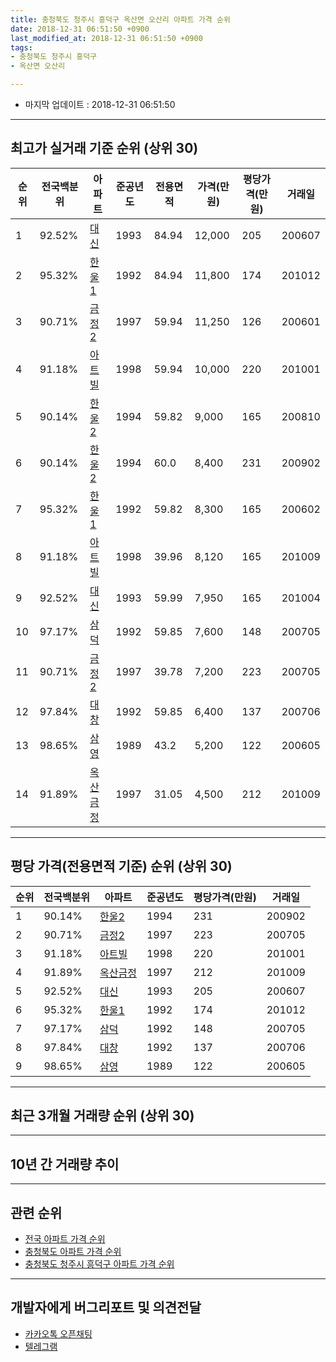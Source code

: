 ```yaml
---
title: 충청북도 청주시 흥덕구 옥산면 오산리 아파트 가격 순위
date: 2018-12-31 06:51:50 +0900
last_modified_at: 2018-12-31 06:51:50 +0900
tags:
- 충청북도 청주시 흥덕구
- 옥산면 오산리

---
```


* 마지막 업데이트 : 2018-12-31 06:51:50

---

## 최고가 실거래 기준 순위 (상위 30)


|순위|전국백분위|아파트|준공년도|전용면적|가격(만원)|평당가격(만원)|거래일|
|---|---|---|---|---|---|---|---|
|1|92.52%|[대신](https://search.naver.com/search.naver?query=%EC%B6%A9%EC%B2%AD%EB%B6%81%EB%8F%84+%EC%B2%AD%EC%A3%BC%EC%8B%9C+%ED%9D%A5%EB%8D%95%EA%B5%AC+%EC%98%A5%EC%82%B0%EB%A9%B4+%EC%98%A4%EC%82%B0%EB%A6%AC+%EB%8C%80%EC%8B%A0)|1993|84.94|12,000|205|200607|
|2|95.32%|[한울1](https://search.naver.com/search.naver?query=%EC%B6%A9%EC%B2%AD%EB%B6%81%EB%8F%84+%EC%B2%AD%EC%A3%BC%EC%8B%9C+%ED%9D%A5%EB%8D%95%EA%B5%AC+%EC%98%A5%EC%82%B0%EB%A9%B4+%EC%98%A4%EC%82%B0%EB%A6%AC+%ED%95%9C%EC%9A%B81)|1992|84.94|11,800|174|201012|
|3|90.71%|[금정2](https://search.naver.com/search.naver?query=%EC%B6%A9%EC%B2%AD%EB%B6%81%EB%8F%84+%EC%B2%AD%EC%A3%BC%EC%8B%9C+%ED%9D%A5%EB%8D%95%EA%B5%AC+%EC%98%A5%EC%82%B0%EB%A9%B4+%EC%98%A4%EC%82%B0%EB%A6%AC+%EA%B8%88%EC%A0%952)|1997|59.94|11,250|126|200601|
|4|91.18%|[아트빌](https://search.naver.com/search.naver?query=%EC%B6%A9%EC%B2%AD%EB%B6%81%EB%8F%84+%EC%B2%AD%EC%A3%BC%EC%8B%9C+%ED%9D%A5%EB%8D%95%EA%B5%AC+%EC%98%A5%EC%82%B0%EB%A9%B4+%EC%98%A4%EC%82%B0%EB%A6%AC+%EC%95%84%ED%8A%B8%EB%B9%8C)|1998|59.94|10,000|220|201001|
|5|90.14%|[한울2](https://search.naver.com/search.naver?query=%EC%B6%A9%EC%B2%AD%EB%B6%81%EB%8F%84+%EC%B2%AD%EC%A3%BC%EC%8B%9C+%ED%9D%A5%EB%8D%95%EA%B5%AC+%EC%98%A5%EC%82%B0%EB%A9%B4+%EC%98%A4%EC%82%B0%EB%A6%AC+%ED%95%9C%EC%9A%B82)|1994|59.82|9,000|165|200810|
|6|90.14%|[한울2](https://search.naver.com/search.naver?query=%EC%B6%A9%EC%B2%AD%EB%B6%81%EB%8F%84+%EC%B2%AD%EC%A3%BC%EC%8B%9C+%ED%9D%A5%EB%8D%95%EA%B5%AC+%EC%98%A5%EC%82%B0%EB%A9%B4+%EC%98%A4%EC%82%B0%EB%A6%AC+%ED%95%9C%EC%9A%B82)|1994|60.0|8,400|231|200902|
|7|95.32%|[한울1](https://search.naver.com/search.naver?query=%EC%B6%A9%EC%B2%AD%EB%B6%81%EB%8F%84+%EC%B2%AD%EC%A3%BC%EC%8B%9C+%ED%9D%A5%EB%8D%95%EA%B5%AC+%EC%98%A5%EC%82%B0%EB%A9%B4+%EC%98%A4%EC%82%B0%EB%A6%AC+%ED%95%9C%EC%9A%B81)|1992|59.82|8,300|165|200602|
|8|91.18%|[아트빌](https://search.naver.com/search.naver?query=%EC%B6%A9%EC%B2%AD%EB%B6%81%EB%8F%84+%EC%B2%AD%EC%A3%BC%EC%8B%9C+%ED%9D%A5%EB%8D%95%EA%B5%AC+%EC%98%A5%EC%82%B0%EB%A9%B4+%EC%98%A4%EC%82%B0%EB%A6%AC+%EC%95%84%ED%8A%B8%EB%B9%8C)|1998|39.96|8,120|165|201009|
|9|92.52%|[대신](https://search.naver.com/search.naver?query=%EC%B6%A9%EC%B2%AD%EB%B6%81%EB%8F%84+%EC%B2%AD%EC%A3%BC%EC%8B%9C+%ED%9D%A5%EB%8D%95%EA%B5%AC+%EC%98%A5%EC%82%B0%EB%A9%B4+%EC%98%A4%EC%82%B0%EB%A6%AC+%EB%8C%80%EC%8B%A0)|1993|59.99|7,950|165|201004|
|10|97.17%|[삼덕](https://search.naver.com/search.naver?query=%EC%B6%A9%EC%B2%AD%EB%B6%81%EB%8F%84+%EC%B2%AD%EC%A3%BC%EC%8B%9C+%ED%9D%A5%EB%8D%95%EA%B5%AC+%EC%98%A5%EC%82%B0%EB%A9%B4+%EC%98%A4%EC%82%B0%EB%A6%AC+%EC%82%BC%EB%8D%95)|1992|59.85|7,600|148|200705|
|11|90.71%|[금정2](https://search.naver.com/search.naver?query=%EC%B6%A9%EC%B2%AD%EB%B6%81%EB%8F%84+%EC%B2%AD%EC%A3%BC%EC%8B%9C+%ED%9D%A5%EB%8D%95%EA%B5%AC+%EC%98%A5%EC%82%B0%EB%A9%B4+%EC%98%A4%EC%82%B0%EB%A6%AC+%EA%B8%88%EC%A0%952)|1997|39.78|7,200|223|200705|
|12|97.84%|[대창](https://search.naver.com/search.naver?query=%EC%B6%A9%EC%B2%AD%EB%B6%81%EB%8F%84+%EC%B2%AD%EC%A3%BC%EC%8B%9C+%ED%9D%A5%EB%8D%95%EA%B5%AC+%EC%98%A5%EC%82%B0%EB%A9%B4+%EC%98%A4%EC%82%B0%EB%A6%AC+%EB%8C%80%EC%B0%BD)|1992|59.85|6,400|137|200706|
|13|98.65%|[삼영](https://search.naver.com/search.naver?query=%EC%B6%A9%EC%B2%AD%EB%B6%81%EB%8F%84+%EC%B2%AD%EC%A3%BC%EC%8B%9C+%ED%9D%A5%EB%8D%95%EA%B5%AC+%EC%98%A5%EC%82%B0%EB%A9%B4+%EC%98%A4%EC%82%B0%EB%A6%AC+%EC%82%BC%EC%98%81)|1989|43.2|5,200|122|200605|
|14|91.89%|[옥산금정](https://search.naver.com/search.naver?query=%EC%B6%A9%EC%B2%AD%EB%B6%81%EB%8F%84+%EC%B2%AD%EC%A3%BC%EC%8B%9C+%ED%9D%A5%EB%8D%95%EA%B5%AC+%EC%98%A5%EC%82%B0%EB%A9%B4+%EC%98%A4%EC%82%B0%EB%A6%AC+%EC%98%A5%EC%82%B0%EA%B8%88%EC%A0%95)|1997|31.05|4,500|212|201009|


---

## 평당 가격(전용면적 기준) 순위 (상위 30)


|순위|전국백분위|아파트|준공년도|평당가격(만원)|거래일|
|---|---|---|---|---|---|
|1|90.14%|[한울2](https://search.naver.com/search.naver?query=%EC%B6%A9%EC%B2%AD%EB%B6%81%EB%8F%84+%EC%B2%AD%EC%A3%BC%EC%8B%9C+%ED%9D%A5%EB%8D%95%EA%B5%AC+%EC%98%A5%EC%82%B0%EB%A9%B4+%EC%98%A4%EC%82%B0%EB%A6%AC+%ED%95%9C%EC%9A%B82)|1994|231|200902|
|2|90.71%|[금정2](https://search.naver.com/search.naver?query=%EC%B6%A9%EC%B2%AD%EB%B6%81%EB%8F%84+%EC%B2%AD%EC%A3%BC%EC%8B%9C+%ED%9D%A5%EB%8D%95%EA%B5%AC+%EC%98%A5%EC%82%B0%EB%A9%B4+%EC%98%A4%EC%82%B0%EB%A6%AC+%EA%B8%88%EC%A0%952)|1997|223|200705|
|3|91.18%|[아트빌](https://search.naver.com/search.naver?query=%EC%B6%A9%EC%B2%AD%EB%B6%81%EB%8F%84+%EC%B2%AD%EC%A3%BC%EC%8B%9C+%ED%9D%A5%EB%8D%95%EA%B5%AC+%EC%98%A5%EC%82%B0%EB%A9%B4+%EC%98%A4%EC%82%B0%EB%A6%AC+%EC%95%84%ED%8A%B8%EB%B9%8C)|1998|220|201001|
|4|91.89%|[옥산금정](https://search.naver.com/search.naver?query=%EC%B6%A9%EC%B2%AD%EB%B6%81%EB%8F%84+%EC%B2%AD%EC%A3%BC%EC%8B%9C+%ED%9D%A5%EB%8D%95%EA%B5%AC+%EC%98%A5%EC%82%B0%EB%A9%B4+%EC%98%A4%EC%82%B0%EB%A6%AC+%EC%98%A5%EC%82%B0%EA%B8%88%EC%A0%95)|1997|212|201009|
|5|92.52%|[대신](https://search.naver.com/search.naver?query=%EC%B6%A9%EC%B2%AD%EB%B6%81%EB%8F%84+%EC%B2%AD%EC%A3%BC%EC%8B%9C+%ED%9D%A5%EB%8D%95%EA%B5%AC+%EC%98%A5%EC%82%B0%EB%A9%B4+%EC%98%A4%EC%82%B0%EB%A6%AC+%EB%8C%80%EC%8B%A0)|1993|205|200607|
|6|95.32%|[한울1](https://search.naver.com/search.naver?query=%EC%B6%A9%EC%B2%AD%EB%B6%81%EB%8F%84+%EC%B2%AD%EC%A3%BC%EC%8B%9C+%ED%9D%A5%EB%8D%95%EA%B5%AC+%EC%98%A5%EC%82%B0%EB%A9%B4+%EC%98%A4%EC%82%B0%EB%A6%AC+%ED%95%9C%EC%9A%B81)|1992|174|201012|
|7|97.17%|[삼덕](https://search.naver.com/search.naver?query=%EC%B6%A9%EC%B2%AD%EB%B6%81%EB%8F%84+%EC%B2%AD%EC%A3%BC%EC%8B%9C+%ED%9D%A5%EB%8D%95%EA%B5%AC+%EC%98%A5%EC%82%B0%EB%A9%B4+%EC%98%A4%EC%82%B0%EB%A6%AC+%EC%82%BC%EB%8D%95)|1992|148|200705|
|8|97.84%|[대창](https://search.naver.com/search.naver?query=%EC%B6%A9%EC%B2%AD%EB%B6%81%EB%8F%84+%EC%B2%AD%EC%A3%BC%EC%8B%9C+%ED%9D%A5%EB%8D%95%EA%B5%AC+%EC%98%A5%EC%82%B0%EB%A9%B4+%EC%98%A4%EC%82%B0%EB%A6%AC+%EB%8C%80%EC%B0%BD)|1992|137|200706|
|9|98.65%|[삼영](https://search.naver.com/search.naver?query=%EC%B6%A9%EC%B2%AD%EB%B6%81%EB%8F%84+%EC%B2%AD%EC%A3%BC%EC%8B%9C+%ED%9D%A5%EB%8D%95%EA%B5%AC+%EC%98%A5%EC%82%B0%EB%A9%B4+%EC%98%A4%EC%82%B0%EB%A6%AC+%EC%82%BC%EC%98%81)|1989|122|200605|


---

## 최근 3개월 거래량 순위 (상위 30)


<div style="width:100%;">
    <canvas id="deal_count_ranking" height="250"></canvas>
</div>


<script>
new Chart(document.getElementById("deal_count_ranking"), {
    type: 'horizontalBar',
    data: {
        labels: ['아트빌', '옥산금정', '한울1', '금정2', '대신', '삼덕'],
        datasets: [{
            label: '실거래 수',
            data: [12, 8, 2, 2, 1, 1],
            borderColor: "rgba(255, 0, 128, 1)",
            backgroundColor: "rgba(255, 0, 128, 0.5)",
            fill: false,
        }]
    },
    options: {
        responsive: true,
        title: {
            display: true,
            text: '최근 3개월 거래량 순위'
        },
        tooltips: {
            mode: 'index',
            intersect: false,
            callbacks: {
                title: function(tooltipItems, data) {
                    return "실거래 수:";
                },
                label: function(tooltipItem, data) {
                    return data.labels[tooltipItem.index] + ": " + tooltipItem.xLabel;
                }
            }
        },
        hover: {
            mode: 'nearest',
            intersect: true
        },
        scales: {
            xAxes: [{
                display: true,
                scaleLabel: {
                    display: true,
                    labelString: '실거래 수'
                },
                ticks: {
                    suggestedMin: 0,
                }
            }],
            yAxes: [{
                display: true,
                ticks: {
                    autoSkip: false,
                    callback: function(value, index, values) {
                        if (value.length > 15)
                            return value.substr(0, 13) + "...";
                        else
                            return value;
                    }
                },
                scaleLabel: {
                    display: false,
                }
            }]
        }
    }
});

</script>


---

## 10년 간 거래량 추이


<div style="width:100%;">
    <canvas id="deal_progress" height="250"></canvas>
</div>

<script>
new Chart(document.getElementById("deal_progress"), {
    type: 'line',
    data: {
        labels: ['200812','200901','200902','200903','200904','200905','200906','200907','200908','200909','200910','200911','200912','201001','201002','201003','201004','201005','201006','201007','201008','201009','201010','201011','201012','201101','201102','201103','201104','201105','201106','201107','201108','201109','201110','201111','201112','201201','201202','201203','201204','201205','201206','201207','201208','201209','201210','201211','201212','201301','201302','201303','201304','201305','201306','201307','201308','201309','201310','201311','201312','201401','201402','201403','201404','201405','201406','201407','201408','201409','201410','201411','201412','201501','201502','201503','201504','201505','201506','201507','201508','201509','201510','201511','201512','201601','201602','201603','201604','201605','201606','201607','201608','201609','201610','201611','201612','201701','201702','201703','201704','201705','201706','201707','201708','201709','201710','201711','201712','201801','201802','201803','201804','201805','201806','201807','201808','201809','201810','201811','201812'],
        datasets: [{
            label: '실거래 수',
            pointRadius: 1,
            data: [5, 0, 5, 6, 8, 9, 21, 6, 4, 14, 19, 13, 47, 57, 6, 44, 64, 27, 33, 22, 20, 30, 40, 38, 11, 21, 22, 21, 10, 6, 18, 10, 9, 10, 9, 14, 25, 10, 9, 21, 7, 10, 20, 10, 12, 10, 20, 5, 13, 13, 18, 24, 15, 18, 33, 14, 12, 14, 18, 7, 15, 5, 18, 26, 19, 11, 4, 0, 1, 5, 12, 10, 20, 8, 10, 16, 9, 4, 7, 8, 9, 4, 7, 7, 4, 4, 6, 10, 6, 10, 7, 7, 4, 5, 10, 14, 13, 5, 13, 14, 8, 9, 13, 6, 12, 7, 4, 9, 13, 6, 13, 14, 13, 3, 12, 8, 10, 4, 12, 6, 8],
            borderColor: "rgba(255, 201, 14, 1)",
            backgroundColor: "rgba(255, 201, 14, 0.5)",
            fill: true,
        }]
    },
    options: {
        responsive: true,
        title: {
            display: true,
            text: '10년간 거래량 추이'
        },
        tooltips: {
            mode: 'index',
            intersect: false,
        },
        hover: {
            mode: 'nearest',
            intersect: true
        },
        scales: {
            xAxes: [{
                display: true,
                scaleLabel: {
                    display: true,
                    labelString: '년/월'
                }
            }],
            yAxes: [{
                display: true,
                ticks: {
                    suggestedMin: 0,
                },
                scaleLabel: {
                    display: true,
                    labelString: '실거래 수'
                }
            }]
        }
    }
});

</script>


---

## 관련 순위

- [전국 아파트 가격 순위](https://inasie.github.io/apt-ranking/전국)
- [충청북도 아파트 가격 순위](https://inasie.github.io/apt-ranking/충청북도)
- [충청북도 청주시 흥덕구 아파트 가격 순위](https://inasie.github.io/apt-ranking/충청북도-청주시-흥덕구)


---

## 개발자에게 버그리포트 및 의견전달

- [카카오톡 오픈채팅](https://open.kakao.com/o/gLJUAP4)
- [텔레그램](https://t.me/inasie)

